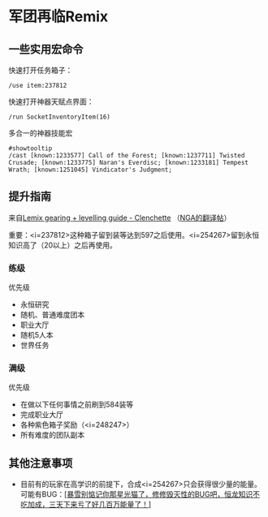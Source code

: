 # 军团再临Remix

## 一些实用宏命令

快速打开任务箱子：

```
/use item:237812
```

快速打开神器天赋点界面：

```
/run SocketInventoryItem(16)
```

多合一的神器技能宏

```
#showtooltip
/cast [known:1233577] Call of the Forest; [known:1237711] Twisted Crusade; [known:1233775] Naran's Everdisc; [known:1233181] Tempest Wrath; [known:1251045] Vindicator's Judgment;
```

## 提升指南

来自[Lemix gearing + levelling guide - Clenchette](https://www.reddit.com/r/wow/comments/1o3iccl/lemix_gearing_levelling_guide_clenchette/) （[NGA的翻译帖](https://bbs.nga.cn/read.php?tid=45320841)）

重要：<i=237812>这种箱子留到装等达到597之后使用。<i=254267>留到永恒知识高了（20以上）之后再使用。

### 练级

优先级

- 永恒研究
- 随机、普通难度团本
- 职业大厅
- 随机5人本
- 世界任务


### 满级

优先级

- 在做以下任何事情之前刷到584装等
- 完成职业大厅
- 各种紫色箱子奖励（<i=248247>）
- 所有难度的团队副本

## 其他注意事项

- 目前有的玩家在高学识的前提下，合成<i=254267>只会获得很少量的能量。可能有BUG：[[暴雪别惦记你那星光猫了，修修毁灭性的BUG吧，恒龙知识不吃加成，三天下来亏了好几百万能量了！](https://bbs.nga.cn/read.php?tid=45324462)]
